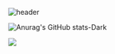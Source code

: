 

![header](https://capsule-render.vercel.app/api?type=rounded&color=gradient&text=Welcome%20to%20SIK's%20GitHub%20👋&animation=twinkling&fontSize=40&fontAlignY=50&fontAlign=50&height=180)

![Anurag's GitHub stats-Dark](https://github-readme-stats.vercel.app/api?username=SeoJaeSik&include_all_commits=true&show_icons=true&theme=dark#gh-dark-mode-only)

<img src="https://github-readme-stats.vercel.app/api/top-langs/?username=SeoJaeSik&layout=compact">
